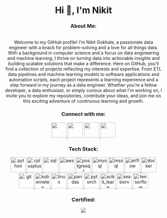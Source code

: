 <h1 align="center">Hi 👋, I'm Nikit</h1>

<h3 align="center">About Me: </h3>
<p>
<div align="center">
<br>  Welcome to my GitHub profile! I'm Nikit Gokhale, a passionate data engineer with a knack for problem-solving and a love for all things data. With a background in computer science and a focus on data engineering and machine learning, I thrive on turning data into actionable insights and building scalable solutions that make a difference.
Here on GitHub, you'll find a collection of projects reflecting my interests and expertise. From ETL data pipelines and machine learning models to software applications and automation scripts, each project represents a learning experience and a step forward in my journey as a data engineer.
Whether you're a fellow developer, a data enthusiast, or simply curious about what I'm working on, I invite you to explore my repositories, contribute your ideas, and join me on this exciting adventure of continuous learning and growth.
</div>
</p>

<h3 align="center">Connect with me:</h3>
<div align="center">
<a href="https://linkedin.com/in/nikit-gokhale-31360" target="blank">
<img src="https://img.shields.io/badge/LinkedIn-0077B5?style=for-the-badge&logo=linkedin&logoColor=white" style="height: 3rem" />
</a>

<a href="mailto:gokhale.nikit@gmail.com" target="blank">
<img src="https://cdn.icon-icons.com/icons2/2699/PNG/512/gmail_logo_icon_169102.png" style="height: 3rem" /></a>

<a href="https://www.hackerrank.com/gokhale_nikit" target="blank">
<img src="https://cdn.icon-icons.com/icons2/2530/PNG/512/hackerrank_button_icon_151894.png" style="height: 3rem" />
</a>

<a href="https://www.leetcode.com/nikit_goku" target="blank">
<img src="https://cdn.icon-icons.com/icons2/2530/PNG/512/leetcode_button_icon_151892.png" style="height: 3rem" /></a>

</div>

<h3 align="center">Tech Stack:</h3>
<p align="center"> 
<a href="https://www.python.org/" target="_blank"> <img src="https://cdn.icon-icons.com/icons2/1508/PNG/512/python_104451.png" alt="python" style="height: 3rem"/> </a>
<a href="https://isocpp.org/" target="_blank"> <img src="https://raw.githubusercontent.com/isocpp/logos/master/cpp_logo.png" alt="cplusplus" style="height: 3rem"/> </a>
<a href="https://tr.wikipedia.org/wiki/SQL" target="_blank"> <img src="https://cdn.icon-icons.com/icons2/273/PNG/256/icon_sql_256_30046.png" alt="sql"  style="height: 3rem"/> </a>
<a href="https://aws.amazon.com/" target="_blank"> <img src="https://img.icons8.com/color/512/amazon-web-services.png" alt="aws"  style="height: 3rem"/> </a>
<a href="https://www.postgresql.org/" target="_blank"> <img src="https://img.icons8.com/color/512/postgreesql.png" alt="postgresql"  style="height: 3rem"/> </a>
<a href="https://www.mysql.com/" target="_blank"> <img src="https://img.icons8.com/color/512/mysql-logo.png" alt="mysql"  style="height: 3rem"/> </a>
<a href="https://www.microsoft.com/en-us/sql-server" target="_blank"> <img src="https://www.svgrepo.com/show/303229/microsoft-sql-server-logo.svg" alt="mssql" style="height: 3rem"/> </a> 
<a href="https://airflow.apache.org/" target="_blank"> <img src="https://www.svgrepo.com/show/353380/airflow.svg" alt="airflow"  style="height: 3rem"/> </a>
<a href="https://www.docker.com/" target="_blank"> <img src="https://img.icons8.com/color/512/docker.png" alt="docker"  style="height: 3rem"/> </a>
<a href="https://git-scm.com/" target="_blank" rel="noreferrer"> <img src="https://www.vectorlogo.zone/logos/git-scm/git-scm-icon.svg" alt="git" style="height: 3rem"/> </a> 
<a href="https://kubernetes.io/" target="_blank"> <img src="https://upload.wikimedia.org/wikipedia/labs/b/ba/Kubernetes-icon-color.svg" alt="kubernetes"  style="height: 3rem"/> </a>
<a href="https://www.linux.org/" target="_blank"> <img src="https://cdn.icon-icons.com/icons2/46/PNG/128/linux_penguin_animal_9362.png" alt="linux" style="height: 3rem"/> </a>
<a href="https://pandas.pydata.org/" target="_blank"> <img src="https://pandas.pydata.org/static/img/pandas_mark.svg" alt="pandas" style="height: 3rem"/> </a> 
<a href="https://pytorch.org/" target="_blank"> <img src="https://cdn.icon-icons.com/icons2/2699/PNG/512/pytorch_logo_icon_169823.png" alt="pytorch" style="height: 3rem"/> </a> 
<a href="https://scikit-learn.org/" target="_blank" rel="noreferrer"> <img src="https://upload.wikimedia.org/wikipedia/commons/0/05/Scikit_learn_logo_small.svg" alt="scikit_learn" style="height: 3rem"/> </a>
<a href="https://seaborn.pydata.org/" target="_blank" rel="noreferrer"> <img src="https://seaborn.pydata.org/_images/logo-mark-lightbg.svg" alt="seaborn" style="height: 3rem"/> </a> 
<a href="https://www.tensorflow.org" target="_blank" rel="noreferrer"> <img src="https://cdn.icon-icons.com/icons2/2699/PNG/512/tensorflow_logo_icon_168671.png" alt="tensorflow" style="height: 3rem"/> </a> 
</p>

<h3 align="center">Certified:</h3>
<p align="center">
<a href="https://aws.amazon.com/verification" target="_blank"> 
<img src="https://images.credly.com/size/340x340/images/778bde6c-ad1c-4312-ac33-2fa40d50a147/image.png"/> </a> 
</p>
